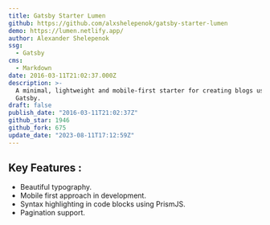 ```yaml
---
title: Gatsby Starter Lumen
github: https://github.com/alxshelepenok/gatsby-starter-lumen
demo: https://lumen.netlify.app/
author: Alexander Shelepenok
ssg:
  - Gatsby
cms:
  - Markdown
date: 2016-03-11T21:02:37.000Z
description: >-
  A minimal, lightweight and mobile-first starter for creating blogs uses
  Gatsby.
draft: false
publish_date: "2016-03-11T21:02:37Z"
github_star: 1946
github_fork: 675
update_date: "2023-08-11T17:12:59Z"
---
```


## Key Features :

- Beautiful typography.
- Mobile first approach in development.
- Syntax highlighting in code blocks using PrismJS.
- Pagination support.
